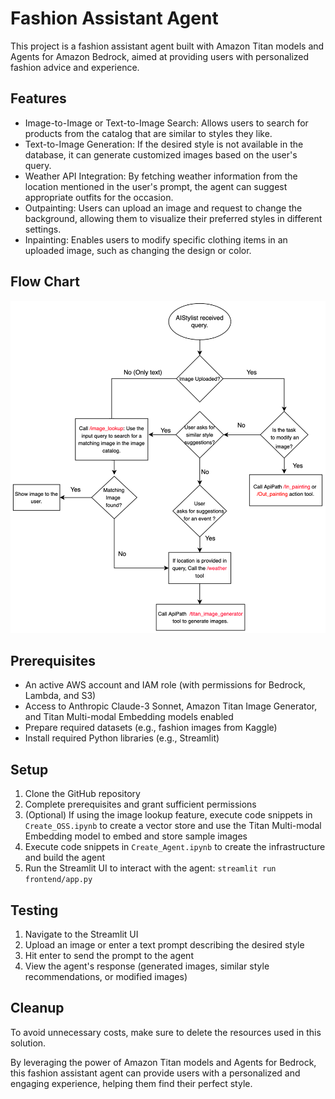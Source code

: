 # Fashion Assistant Agent

This project is a fashion assistant agent built with Amazon Titan models and Agents for Amazon Bedrock, aimed at providing users with personalized fashion advice and experience.

## Features

- Image-to-Image or Text-to-Image Search: Allows users to search for products from the catalog that are similar to styles they like.
- Text-to-Image Generation: If the desired style is not available in the database, it can generate customized images based on the user's query.
- Weather API Integration: By fetching weather information from the location mentioned in the user's prompt, the agent can suggest appropriate outfits for the occasion.
- Outpainting: Users can upload an image and request to change the background, allowing them to visualize their preferred styles in different settings.
- Inpainting: Enables users to modify specific clothing items in an uploaded image, such as changing the design or color.

## Flow Chart
![Flow Chart](images/flowchart_agent.png)

## Prerequisites

- An active AWS account and IAM role (with permissions for Bedrock, Lambda, and S3)
- Access to Anthropic Claude-3 Sonnet, Amazon Titan Image Generator, and Titan Multi-modal Embedding models enabled
- Prepare required datasets (e.g., fashion images from Kaggle)
- Install required Python libraries (e.g., Streamlit)

## Setup

1. Clone the GitHub repository
2. Complete prerequisites and grant sufficient permissions
3. (Optional) If using the image lookup feature, execute code snippets in `Create_OSS.ipynb` to create a vector store and use the Titan Multi-modal Embedding model to embed and store sample images
4. Execute code snippets in `Create_Agent.ipynb` to create the infrastructure and build the agent
5. Run the Streamlit UI to interact with the agent: `streamlit run frontend/app.py`

## Testing

1. Navigate to the Streamlit UI
2. Upload an image or enter a text prompt describing the desired style
3. Hit enter to send the prompt to the agent
4. View the agent's response (generated images, similar style recommendations, or modified images)

## Cleanup

To avoid unnecessary costs, make sure to delete the resources used in this solution.

By leveraging the power of Amazon Titan models and Agents for Bedrock, this fashion assistant agent can provide users with a personalized and engaging experience, helping them find their perfect style.